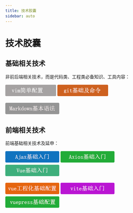```yaml
---
title: 技术胶囊
sidebar: auto
---
```


# 技术胶囊

## 基础相关技术
非前后端相关技术，而是代码类、工程类必备知识、工具内容：

[![vim](../.vuepress/public/vimpz.png)](vim简单配置.md) 	[![git](../.vuepress/public/gitbase.png)](git基础及命令.md)				

[![markdown](../.vuepress/public/markdown.png)](markdown基本语法.md)

## 前端相关技术

前端基础相关技术及延申：

[![ajax](../.vuepress/public/ajax.png)](ajax入门.md)	[![axios](../.vuepress/public/axios.png)](axios入门.md)	[![vue](../.vuepress/public/vue.png)](vue基础入门.md)		

[![vue工程](../.vuepress/public/vue-project.png)](vue工程化基础配置.md)	[![vite](../.vuepress/public/vite.png)](vite基础入门.md)	[![vuepress](../.vuepress/public/vuepress.png)](vuepress基础配置.md)

